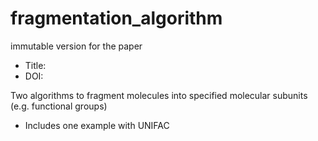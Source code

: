 # fragmentation_algorithm
immutable version for the paper
- Title:
- DOI: 


Two algorithms to fragment molecules into specified molecular subunits (e.g. functional groups)
- Includes one example with UNIFAC
